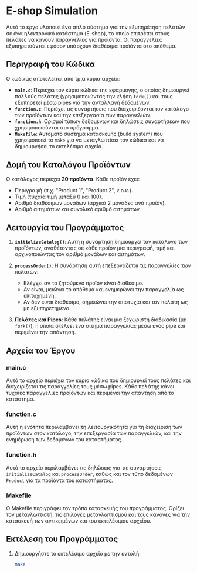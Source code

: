 # E-shop Simulation

Αυτό το έργο υλοποιεί ένα απλό σύστημα για την εξυπηρέτηση πελατών σε ένα ηλεκτρονικό κατάστημα (E-shop), το οποίο επιτρέπει στους πελάτες να κάνουν παραγγελίες για προϊόντα. Οι παραγγελίες εξυπηρετούνται εφόσον υπάρχουν διαθέσιμα προϊόντα στο απόθεμα.

## Περιγραφή του Κώδικα

Ο κώδικας αποτελείται από τρία κύρια αρχεία:

- **`main.c`**: Περιέχει τον κύριο κώδικα της εφαρμογής, ο οποίος δημιουργεί πολλούς πελάτες (χρησιμοποιώντας την κλήση `fork()`) και τους εξυπηρετεί μέσω pipes για την ανταλλαγή δεδομένων.
- **`function.c`**: Περιέχει τις συναρτήσεις που διαχειρίζονται τον κατάλογο των προϊόντων και την επεξεργασία των παραγγελιών.
- **`function.h`**: Ορισμοί τύπων δεδομένων και δηλώσεις συναρτήσεων που χρησιμοποιούνται στο πρόγραμμα.
- **`Makefile`**: Αυτόματο σύστημα κατασκευής (build system) που χρησιμοποιεί το `make` για να μεταγλωττίσει τον κώδικα και να δημιουργήσει το εκτελέσιμο αρχείο.

## Δομή του Καταλόγου Προϊόντων

Ο κατάλογος περιέχει **20 προϊόντα**. Κάθε προϊόν έχει:
- Περιγραφή (π.χ. "Product 1", "Product 2", κ.ο.κ.).
- Τιμή (τυχαία τιμή μεταξύ 0 και 100).
- Αριθμό διαθέσιμων μονάδων (αρχικά 2 μονάδες ανά προϊόν).
- Αριθμό αιτημάτων και συνολικό αριθμό αιτημάτων.

## Λειτουργία του Προγράμματος

1. **`initializeCatalog()`**: Αυτή η συνάρτηση δημιουργεί τον κατάλογο των προϊόντων, αναθέτοντας σε κάθε προϊόν μια περιγραφή, τιμή και αρχικοποιώντας τον αριθμό μονάδων και αιτημάτων.
  
2. **`processOrder()`**: Η συνάρτηση αυτή επεξεργάζεται τις παραγγελίες των πελατών:
   - Ελέγχει αν το ζητούμενο προϊόν είναι διαθέσιμο.
   - Αν είναι, μειώνει το απόθεμα και ενημερώνει την παραγγελία ως επιτυχημένη.
   - Αν δεν είναι διαθέσιμο, σημειώνει την αποτυχία και τον πελάτη ως μη εξυπηρετημένο.

3. **Πελάτες και Pipes**: Κάθε πελάτης είναι μια ξεχωριστή διαδικασία (με `fork()`), η οποία στέλνει ένα αίτημα παραγγελίας μέσω ενός pipe και περιμένει την απάντηση.

## Αρχεία του Έργου

### main.c
Αυτό το αρχείο περιέχει τον κύριο κώδικα που δημιουργεί τους πελάτες και διαχειρίζεται τις παραγγελίες τους μέσω pipes. Κάθε πελάτης κάνει τυχαίες παραγγελίες προϊόντων και περιμένει την απάντηση από το κατάστημα.

### function.c
Αυτή η ενότητα περιλαμβάνει τη λειτουργικότητα για τη διαχείριση των προϊόντων στον κατάλογο, την επεξεργασία των παραγγελιών, και την ενημέρωση των δεδομένων του καταστήματος.

### function.h
Αυτό το αρχείο περιλαμβάνει τις δηλώσεις για τις συναρτήσεις `initializeCatalog` και `processOrder`, καθώς και τον τύπο δεδομένων `Product` για τα προϊόντα του καταστήματος.

### Makefile
Ο Makefile περιγράφει τον τρόπο κατασκευής του προγράμματος. Ορίζει τον μεταγλωττιστή, τις επιλογές μεταγλωττισμού και τους κανόνες για την κατασκευή των αντικειμένων και του εκτελέσιμου αρχείου.

## Εκτέλεση του Προγράμματος

1. Δημιουργήστε το εκτελέσιμο αρχείο με την εντολή:
   ```bash
   make
